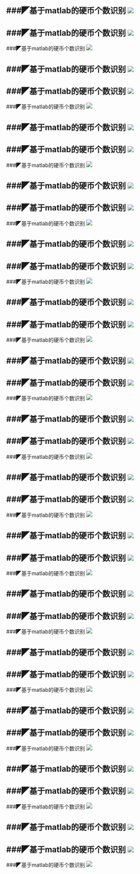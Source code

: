 


###◤基于matlab的硬币个数识别
<a href="../Matlab案例总览/corn_num_recognition/">
 <img src="..\Matlab案例总览\pic\corn_num.png"     /></a>
 ---

###◤基于matlab的硬币个数识别
<a href="../Matlab案例总览/corn_num_recognition/">
 <img src="..\Matlab案例总览\pic\corn_num.png"     /></a>
 ---

###◤基于matlab的硬币个数识别
<a href="../Matlab案例总览/corn_num_recognition/">
 <img src="..\Matlab案例总览\pic\corn_num.png"     /></a>

 ###◤基于matlab的硬币个数识别
<a href="../Matlab案例总览/corn_num_recognition/">
 <img src="..\Matlab案例总览\pic\corn_num.png"     /></a>
 ---

###◤基于matlab的硬币个数识别
<a href="../Matlab案例总览/corn_num_recognition/">
 <img src="..\Matlab案例总览\pic\corn_num.png"     /></a>
 ---

###◤基于matlab的硬币个数识别
<a href="../Matlab案例总览/corn_num_recognition/">
 <img src="..\Matlab案例总览\pic\corn_num.png"     /></a>

###◤基于matlab的硬币个数识别
<a href="../Matlab案例总览/corn_num_recognition/">
 <img src="..\Matlab案例总览\pic\corn_num.png"     /></a>
 ---

###◤基于matlab的硬币个数识别
<a href="../Matlab案例总览/corn_num_recognition/">
 <img src="..\Matlab案例总览\pic\corn_num.png"     /></a>
 ---

###◤基于matlab的硬币个数识别
<a href="../Matlab案例总览/corn_num_recognition/">
 <img src="..\Matlab案例总览\pic\corn_num.png"     /></a>

###◤基于matlab的硬币个数识别
<a href="../Matlab案例总览/corn_num_recognition/">
 <img src="..\Matlab案例总览\pic\corn_num.png"     /></a>
 ---

###◤基于matlab的硬币个数识别
<a href="../Matlab案例总览/corn_num_recognition/">
 <img src="..\Matlab案例总览\pic\corn_num.png"     /></a>
 ---

###◤基于matlab的硬币个数识别
<a href="../Matlab案例总览/corn_num_recognition/">
 <img src="..\Matlab案例总览\pic\corn_num.png"     /></a>

###◤基于matlab的硬币个数识别
<a href="../Matlab案例总览/corn_num_recognition/">
 <img src="..\Matlab案例总览\pic\corn_num.png"     /></a>
 ---

###◤基于matlab的硬币个数识别
<a href="../Matlab案例总览/corn_num_recognition/">
 <img src="..\Matlab案例总览\pic\corn_num.png"     /></a>
 ---

###◤基于matlab的硬币个数识别
<a href="../Matlab案例总览/corn_num_recognition/">
 <img src="..\Matlab案例总览\pic\corn_num.png"     /></a>




 



###◤基于matlab的硬币个数识别
<a href="../Matlab案例总览/corn_num_recognition/">
 <img src="..\Matlab案例总览\pic\corn_num.png"     /></a>
 ---

###◤基于matlab的硬币个数识别
<a href="../Matlab案例总览/corn_num_recognition/">
 <img src="..\Matlab案例总览\pic\corn_num.png"     /></a>
 ---

###◤基于matlab的硬币个数识别
<a href="../Matlab案例总览/corn_num_recognition/">
 <img src="..\Matlab案例总览\pic\corn_num.png"     /></a>

 ###◤基于matlab的硬币个数识别
<a href="../Matlab案例总览/corn_num_recognition/">
 <img src="..\Matlab案例总览\pic\corn_num.png"     /></a>
 ---

###◤基于matlab的硬币个数识别
<a href="../Matlab案例总览/corn_num_recognition/">
 <img src="..\Matlab案例总览\pic\corn_num.png"     /></a>
 ---

###◤基于matlab的硬币个数识别
<a href="../Matlab案例总览/corn_num_recognition/">
 <img src="..\Matlab案例总览\pic\corn_num.png"     /></a>

###◤基于matlab的硬币个数识别
<a href="../Matlab案例总览/corn_num_recognition/">
 <img src="..\Matlab案例总览\pic\corn_num.png"     /></a>
 ---

###◤基于matlab的硬币个数识别
<a href="../Matlab案例总览/corn_num_recognition/">
 <img src="..\Matlab案例总览\pic\corn_num.png"     /></a>
 ---

###◤基于matlab的硬币个数识别
<a href="../Matlab案例总览/corn_num_recognition/">
 <img src="..\Matlab案例总览\pic\corn_num.png"     /></a>

###◤基于matlab的硬币个数识别
<a href="../Matlab案例总览/corn_num_recognition/">
 <img src="..\Matlab案例总览\pic\corn_num.png"     /></a>
 ---

###◤基于matlab的硬币个数识别
<a href="../Matlab案例总览/corn_num_recognition/">
 <img src="..\Matlab案例总览\pic\corn_num.png"     /></a>
 ---

###◤基于matlab的硬币个数识别
<a href="../Matlab案例总览/corn_num_recognition/">
 <img src="..\Matlab案例总览\pic\corn_num.png"     /></a>

###◤基于matlab的硬币个数识别
<a href="../Matlab案例总览/corn_num_recognition/">
 <img src="..\Matlab案例总览\pic\corn_num.png"     /></a>
 ---

###◤基于matlab的硬币个数识别
<a href="../Matlab案例总览/corn_num_recognition/">
 <img src="..\Matlab案例总览\pic\corn_num.png"     /></a>
 ---

###◤基于matlab的硬币个数识别
<a href="../Matlab案例总览/corn_num_recognition/">
 <img src="..\Matlab案例总览\pic\corn_num.png"     /></a>




 



###◤基于matlab的硬币个数识别
<a href="../Matlab案例总览/corn_num_recognition/">
 <img src="..\Matlab案例总览\pic\corn_num.png"     /></a>
 ---

###◤基于matlab的硬币个数识别
<a href="../Matlab案例总览/corn_num_recognition/">
 <img src="..\Matlab案例总览\pic\corn_num.png"     /></a>
 ---

###◤基于matlab的硬币个数识别
<a href="../Matlab案例总览/corn_num_recognition/">
 <img src="..\Matlab案例总览\pic\corn_num.png"     /></a>

 ###◤基于matlab的硬币个数识别
<a href="../Matlab案例总览/corn_num_recognition/">
 <img src="..\Matlab案例总览\pic\corn_num.png"     /></a>
 ---

###◤基于matlab的硬币个数识别
<a href="../Matlab案例总览/corn_num_recognition/">
 <img src="..\Matlab案例总览\pic\corn_num.png"     /></a>
 ---

###◤基于matlab的硬币个数识别
<a href="../Matlab案例总览/corn_num_recognition/">
 <img src="..\Matlab案例总览\pic\corn_num.png"     /></a>

###◤基于matlab的硬币个数识别
<a href="../Matlab案例总览/corn_num_recognition/">
 <img src="..\Matlab案例总览\pic\corn_num.png"     /></a>
 ---

###◤基于matlab的硬币个数识别
<a href="../Matlab案例总览/corn_num_recognition/">
 <img src="..\Matlab案例总览\pic\corn_num.png"     /></a>
 ---

###◤基于matlab的硬币个数识别
<a href="../Matlab案例总览/corn_num_recognition/">
 <img src="..\Matlab案例总览\pic\corn_num.png"     /></a>

###◤基于matlab的硬币个数识别
<a href="../Matlab案例总览/corn_num_recognition/">
 <img src="..\Matlab案例总览\pic\corn_num.png"     /></a>
 ---

###◤基于matlab的硬币个数识别
<a href="../Matlab案例总览/corn_num_recognition/">
 <img src="..\Matlab案例总览\pic\corn_num.png"     /></a>
 ---

###◤基于matlab的硬币个数识别
<a href="../Matlab案例总览/corn_num_recognition/">
 <img src="..\Matlab案例总览\pic\corn_num.png"     /></a>

###◤基于matlab的硬币个数识别
<a href="../Matlab案例总览/corn_num_recognition/">
 <img src="..\Matlab案例总览\pic\corn_num.png"     /></a>
 ---

###◤基于matlab的硬币个数识别
<a href="../Matlab案例总览/corn_num_recognition/">
 <img src="..\Matlab案例总览\pic\corn_num.png"     /></a>
 ---

###◤基于matlab的硬币个数识别
<a href="../Matlab案例总览/corn_num_recognition/">
 <img src="..\Matlab案例总览\pic\corn_num.png"     /></a>




 
